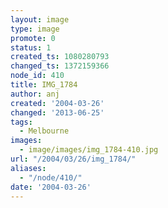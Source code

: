 ```yaml
---
layout: image
type: image
promote: 0
status: 1
created_ts: 1080280793
changed_ts: 1372159366
node_id: 410
title: IMG_1784
author: anj
created: '2004-03-26'
changed: '2013-06-25'
tags:
  - Melbourne
images:
  - image/images/img_1784-410.jpg
url: "/2004/03/26/img_1784/"
aliases:
  - "/node/410/"
date: '2004-03-26'
---
```


